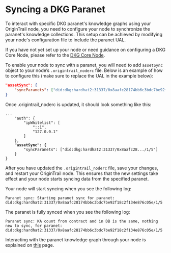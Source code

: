 # Syncing a DKG Paranet

To interact with specific DKG paranet's knowledge graphs using your OriginTrail node, you need to configure your node to synchronize the paranet's knowledge collections. This setup can be achieved by modifying your node's configuration file to include the paranet UAL.&#x20;

If you have not yet set up your node or need guidance on configuring a DKG Core Node, please refer to the [DKG Core Node](../../dkg-core-node/).

To enable your node to sync with a paranet, you will need to add `assetSync` object  to your node’s `.origintrail_noderc` file. Below is an example of how to configure this (make sure to replace the UAL in the example below):

```json
"assetSync": {
    "syncParanets": ["did:dkg:hardhat2:31337/0x8aafc28174bb6c3bdc7be92f18c2f134e876c05e/1/5"]
}
```

Once .origintrail\_noderc is updated, it should look something like this:

<pre class="language-java"><code class="lang-java">...
    "auth": {
        "ipWhitelist": [
            "::1",
            "127.0.0.1"
        ]
    },
<strong>    "assetSync": {
</strong>        "syncParanets": ["did:dkg:hardhat2:31337/0x8aafc28.../1/5"]
    }    
}
</code></pre>

After you have updated the `.origintrail_noderc` file, save your changes, and restart your OriginTrail node. This ensures that the new settings take effect and your node starts syncing data from the specified paranet.

Your node will start syncing when you see the following log:

```
Paranet sync: Starting paranet sync for paranet: did:dkg:hardhat2:31337/0x8aafc28174bb6c3bdc7be92f18c2f134e876c05e/1/5
```

The paranet is fully synced when you see the following log:

```
Paranet sync: KA count from contract and in DB is the same, nothing new to sync, for paranet: did:dkg:hardhat2:31337/0x8aafc28174bb6c3bdc7be92f18c2f134e876c05e/1/5
```

Interacting with the paranet knowledge graph through your node is explained on [this](../../chatdkg-builder-toolkit/dkg-paranets/building-with-dkg-paranets.md) page.

